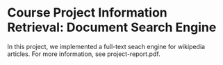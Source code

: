 # Course Project Information Retrieval: Document Search Engine
In this project, we implemented a full-text seach engine for wikipedia articles. For more information, see project-report.pdf.
